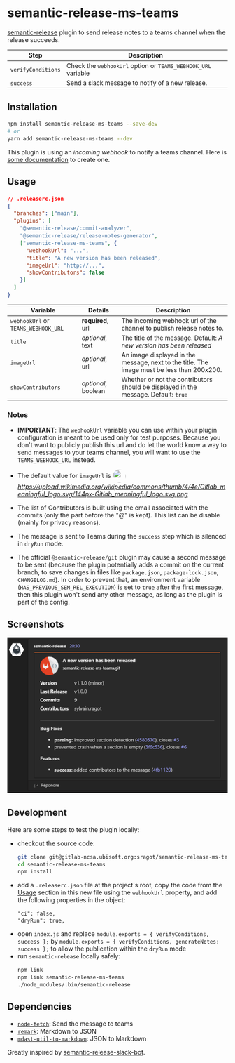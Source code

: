 # semantic-release-ms-teams

[semantic-release](https://github.com/semantic-release/semantic-release) plugin to send release notes to a teams channel when the release succeeds.

| Step               | Description                                                   |
| ------------------ | ------------------------------------------------------------- |
| `verifyConditions` | Check the `webhookUrl` option or `TEAMS_WEBHOOK_URL` variable |
| `success`          | Send a slack message to notify of a new release.              |

## Installation

```sh
npm install semantic-release-ms-teams --save-dev
# or
yarn add semantic-release-ms-teams --dev
```

This plugin is using an _incoming webhook_ to notify a teams channel. Here is
[some documentation](https://docs.microsoft.com/en-us/microsoftteams/platform/webhooks-and-connectors/how-to/add-incoming-webhook#add-an-incoming-webhook-to-a-teams-channel) to create one.

## Usage

```json
// .releaserc.json
{
  "branches": ["main"],
  "plugins": [
    "@semantic-release/commit-analyzer",
    "@semantic-release/release-notes-generator",
    ["semantic-release-ms-teams", {
      "webhookUrl": "...",
      "title": "A new version has been released",
      "imageUrl": "http://...",
      "showContributors": false
    }]
  ]
}
```

| Variable | Details | Description | 
| --- | --- | --- |
| `webhookUrl` or `TEAMS_WEBHOOK_URL` | **required**, url | The incoming webhook url of the channel to publish release notes to. |
| `title` | _optional_, text | The title of the message. Default: _A new version has been released_ |
| `imageUrl` | _optional_, url | An image displayed in the message, next to the title. The image must be less than 200x200. |
| `showContributors` | _optional_, boolean | Whether or not the contributors should be displayed in the message. Default: `true` |

### Notes
- **IMPORTANT**: The `webhookUrl` variable you can use within your plugin
configuration is meant to be used only for test purposes. Because you don't
want to publicly publish this url and do let the world know a way to send
messages to your teams channel, you will want to use the `TEAMS_WEBHOOK_URL`
instead.

- The default value for `imageUrl` is <img src="https://upload.wikimedia.org/wikipedia/commons/thumb/4/4e/Gitlab_meaningful_logo.svg/144px-Gitlab_meaningful_logo.svg.png" width="30" height="30" style="border-radius: 50%; vertical-align: middle" />
_https://upload.wikimedia.org/wikipedia/commons/thumb/4/4e/Gitlab_meaningful_logo.svg/144px-Gitlab_meaningful_logo.svg.png_

- The list of Contributors is built using the email associated with the commits
(only the part before the "@" is kept). This list can be disable (mainly for
privacy reasons).

- The message is sent to Teams during the `success` step which is silenced in
`dryRun` mode.

- The official `@semantic-release/git` plugin may cause a second message to be
sent (because the plugin potentially adds a commit on the current branch, to
save changes in files like `package.json`, `package-lock.json`, `CHANGELOG.md`).
In order to prevent that, an environment variable (`HAS_PREVIOUS_SEM_REL_EXECUTION`)
is set to `true` after the first message, then this plugin won't send any other 
message, as long as the plugin is part of the config.

## Screenshots

![preview](docs/screenshot-success-1.png "preview")

## Development

Here are some steps to test the plugin locally:

- checkout the source code:
  ```sh
  git clone git@gitlab-ncsa.ubisoft.org:sragot/semantic-release-ms-teams.git
  cd semantic-release-ms-teams
  npm install
  ```
- add a `.releaserc.json` file at the project's root, copy the code from the
[Usage](#usage) section in this new file using the `webhookUrl` property, and
add the following properties in the object:
  ```
  "ci": false,
  "dryRun": true,
  ```
- open `index.js` and replace `module.exports = { verifyConditions, success };` by `module.exports = { verifyConditions, generateNotes: success };` to allow the publication within the `dryRun` mode
- run `semantic-release` locally safely:
  ```sh
  npm link
  npm link semantic-release-ms-teams
  ./node_modules/.bin/semantic-release
  ```

## Dependencies

- [`node-fetch`](https://www.npmjs.com/package/node-fetch): Send the message to teams
- [`remark`](https://www.npmjs.com/package/remark): Markdown to JSON
- [`mdast-util-to-markdown`](https://www.npmjs.com/package/mdast-util-to-markdown): JSON to Markdown

Greatly inspired by [semantic-release-slack-bot](https://github.com/juliuscc/semantic-release-slack-bot).
